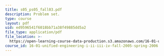 ```yaml
---
title: s05_ps05_fall03.pdf
description: Problem set.
type: course
layout: pdf
uid: ed9596541f6018bb71a38f49885dd5a2
file_type: application/pdf
file_location: >-
  https://open-learning-course-data-production.s3.amazonaws.com/16-01-unified-engineering-i-ii-iii-iv-fall-2005-spring-2006/ed9596541f6018bb71a38f49885dd5a2_s05_ps05_fall03.pdf
course_id: 16-01-unified-engineering-i-ii-iii-iv-fall-2005-spring-2006
---
```

